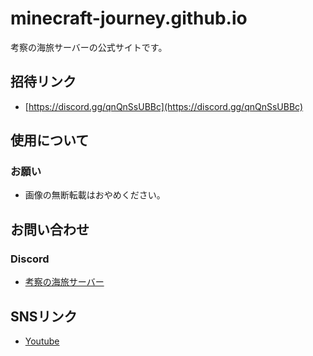 # minecraft-journey.github.io

考察の海旅サーバーの公式サイトです。

## 招待リンク
- [https://discord.gg/qnQnSsUBBc](https://discord.gg/qnQnSsUBBc)


## 使用について

### お願い
- 画像の無断転載はおやめください。



## お問い合わせ

### Discord
- [考察の海旅サーバー](https://discord.gg/qnQnSsUBBc)



## SNSリンク
- [Youtube](https://www.youtube.com/@greenend2224)

<!--ここまで!!!!-->